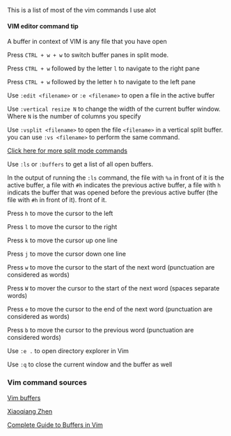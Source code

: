 This is a list of most of the vim commands I use alot
#### VIM editor command tip
A buffer in context of VIM is any file that you have open


Press `CTRL + w + w` to switch buffer panes in split mode.

Press `CTRL + w` followed by the letter `l` to navigate to the right pane


Press `CTRL + w` followed by the letter `h` to navigate to the left pane 

Use `:edit <filename>` or `:e <filename>` to open a file in the active buffer

Use `:vertical resize N` to change the width of the current buffer window.
Where `N` is the number of columns you specify

Use `:vsplit <filename>` to open the file `<filename>` in a vertical split
buffer. you can use `:vs <filename>` to perform the same command.

[Click here for more split mode
commands](https://www.tecmint.com/split-vim-screen/) 

Use `:ls` or `:buffers` to get a list of all open buffers.

In the output of running the `:ls` command, the file with `%a` in front of it
is the active buffer, a file with `#h` indicates the previous active buffer, a
file with `h` indicats the buffer that was opened before the previous active
buffer (the file with `#h` in front of it).
front of it.

Press `h` to move the cursor to the left

Press `l` to move the cursor to the right

Press `k` to move the cursor up one line

Press `j` to move the cursor down one line

Press `w` to move the cursor to the start of the next word (punctuation are
considered as words)

Press `W` to mover the cursor to the start of the next word 
(spaces separate words)


Press `e` to move the cursor to the end of the next word (punctuation are
considered as words)

Press `b` to move the cursor to the previous word (punctuation are considered
words)

Use `:e .` to open directory explorer in Vim

Use `:q` to close the current window and the buffer as well

### Vim command sources
[Vim buffers](https://linuxhandbook.com/vim-buffers/)


[Xiaoqiang
Zhen](https://www.quora.com/How-do-I-switch-between-panes-in-split-mode-in-Vim)


[Complete Guide to Buffers in Vim](https://linuxhandbook.com/vim-buffers/)

